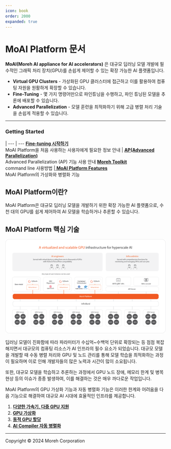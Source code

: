 ```yaml
---
icon: book
order: 2000
expanded: true
---
```


# MoAI Platform 문서

**MoAI(Moreh AI appliance for AI accelerators)** 은 대규모 딥러닝 모델 개발에 필수적인 그래픽 처리 장치(GPU)를 손쉽게 제어할 수 있는 확장 가능한 AI 플랫폼입니다.

- **Virtual GPU Clusters** - 가상화된 GPU 클러스터에 접근하고 이를 활용하여 컴퓨팅 자원을 원활하게 확장할 수 있습니다.
- **Fine-Tuning** - 몇 가지 명령어만으로 파인튜닝을 수행하고, 파인 튜닝된 모델을 추론에 배포할 수 있습니다.
- **Advanced Parallelization** - 모델 훈련을 최적화하기 위해 고급 병렬 처리 기술을 손쉽게 적용할 수 있습니다.

----

### Getting Started

   | 
---    | ---
 [ **Fine-tuning 시작하기**](Tutorials/index.md) <br> MoAI Platform을 처음 사용하는 사용자에게 필요한 정보 안내 | [ **AP(Advanced Parallelization)**](/Supported_Documents/AP/ap_guide.md) <br> Advanced Parallelization (AP) 기능 사용 안내 
[ **Moreh Toolkit**](/ko/Supported_Documents/moreh_toolkit.md) <br> command line 사용방법 |[ **MoAI Platform Features**](/MoAI_Features/index.md) <br> MoAI Platform의 가상화와 병렬화 기능

## MoAI Platform이란?
MoAI Platform은 대규모 딥러닝 모델을 개발하기 위한 확장 가능한 AI 플랫폼으로, 수천 대의 GPU를 쉽게 제어하여 AI 모델을 학습하거나 추론할 수 있습니다.

## MoAI Platform 핵심 기술

![](./img/overview_01.png)

딥러닝 모델이 진화함에 따라 파라미터가 수십억~수백억 단위로 확장되는 등 점점 복잡해지면서 대규모의 컴퓨팅 리소스가 AI 인프라의 필수 요소가 되었습니다. 대규모 모델을 개발할 때 수동 병렬 처리와 GPU 및 노드 관리를 통해 모델 학습을 최적화하는 과정이 필요하며 이로 인해 개발자들의 많은 노력과 시간이 많이 소요됩니다.

또한, 대규모 모델을 학습하고 추론하는 과정에서 GPU 노드 장애, 메모리 한계 및 병목 현상 등의 이슈가 종종 발생하여, 이를 해결하는 것은 매우 까다로운 작업입니다.

MoAI Platform의 GPU 가상화 기능과 자동 병렬화 기능은 이러한 한계와 어려움을 다음 기능으로 해결하여 대규모 AI 시대에 효율적인 인프라를 제공합니다.

1. **[다양한 가속기, 다중 GPU 지원](http://docs.moreh.io/about-moai/#1-다양한-가속기-다중-gpu-지원)**
2. **[GPU 가상화](http://docs.moreh.io/about-moai/#2-gpu-가상화)**
3. **[동적 GPU 할당](http://docs.moreh.io/about-moai/#3-동적-gpu-할당)**
4. **[AI Compiler 자동 병렬화](http://docs.moreh.io/about-moai/#4-ai-compiler-자동-병렬화)**


---

Copyright © 2024 Moreh Corporation
